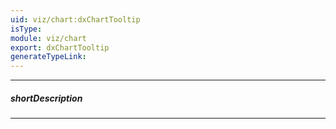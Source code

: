 ```yaml
---
uid: viz/chart:dxChartTooltip
isType: 
module: viz/chart
export: dxChartTooltip
generateTypeLink: 
---
```

---
##### shortDescription
<!-- Description goes here -->

---
